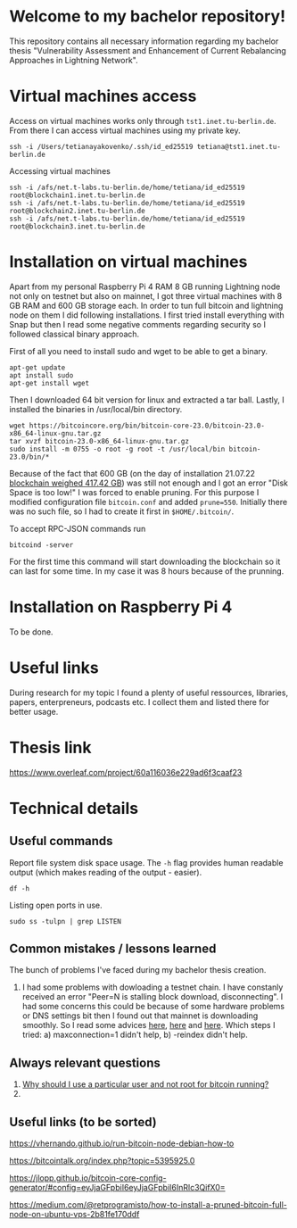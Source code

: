# Welcome to my bachelor repository!

This repository contains all necessary information regarding my bachelor thesis "Vulnerability Assessment and Enhancement of  Current Rebalancing Approaches in Lightning  Network". 

# Virtual machines access

Access on virtual machines works only through `tst1.inet.tu-berlin.de`. From there I can access virtual machines using my private key.

    ssh -i /Users/tetianayakovenko/.ssh/id_ed25519 tetiana@tst1.inet.tu-berlin.de
   
Accessing virtual machines

    ssh -i /afs/net.t-labs.tu-berlin.de/home/tetiana/id_ed25519 root@blockchain1.inet.tu-berlin.de
    ssh -i /afs/net.t-labs.tu-berlin.de/home/tetiana/id_ed25519 root@blockchain2.inet.tu-berlin.de
    ssh -i /afs/net.t-labs.tu-berlin.de/home/tetiana/id_ed25519 root@blockchain3.inet.tu-berlin.de


# Installation on virtual machines

Apart from my personal Raspberry Pi 4 RAM 8 GB running Lightning node not only on testnet but also on mainnet, I got three virtual machines with 8 GB RAM and 600 GB storage each. In order to tun full bitcoin and lightning node on them I did following installations. I first tried install everything with Snap but then I read some negative comments regarding security so I followed classical binary approach.

First of all you need to install sudo and wget to be able to get a binary.

    apt-get update
    apt install sudo
    apt-get install wget

Then I downloaded 64 bit version for linux and extracted a tar ball. Lastly, I installed the binaries in /usr/local/bin directory.

    wget https://bitcoincore.org/bin/bitcoin-core-23.0/bitcoin-23.0-x86_64-linux-gnu.tar.gz
    tar xvzf bitcoin-23.0-x86_64-linux-gnu.tar.gz
    sudo install -m 0755 -o root -g root -t /usr/local/bin bitcoin-23.0/bin/*

Because of the fact that 600 GB (on the day of installation 21.07.22 [blockchain weighed 417.42 GB](https://ycharts.com/indicators/bitcoin_blockchain_size)) was still not enough and I got an error "Disk Space is too low!" I was forced to enable pruning. For this purpose I modified configuration file `bitcoin.conf` and added `prune=550`.  Initially there was no such file, so I had to create it first in `$HOME/.bitcoin/`. 

To accept RPC-JSON commands run 

    bitcoind -server
 
 For the first time this command will start downloading the blockchain so it can last for some time. In my case it was 8 hours because of the prunning.

# Installation on Raspberry Pi 4

To be done.

# Useful links

During research for my topic I found a plenty of useful ressources, libraries, papers, enterpreneurs, podcasts etc. I collect them and listed there for better usage.

# Thesis link

https://www.overleaf.com/project/60a116036e229ad6f3caaf23

# Technical details

## Useful commands
Report file system disk space usage. The `-h` flag provides human readable output (which makes reading of the output - easier).

```
df -h
```
Listing open ports in use.

```
sudo ss -tulpn | grep LISTEN
```

## Common mistakes / lessons learned
The bunch of problems I've faced during my bachelor thesis creation.
1. I had some problems with dowloading a testnet chain. I have constanly received an error "Peer=N is stalling block download, disconnecting". I had some concerns this could be because of some hardware problems or DNS settings bit then I found out that mainnet is downloading smoothly. So I read some advices [here](https://github.com/bitcoin/bitcoin/issues/11037), [here](https://bitcointalk.org/index.php?topic=1666725.0) and [here](https://github.com/bitcoin/bitcoin/issues/8518). Which steps I tried: a) maxconnection=1 didn't help, b) -reindex didn't help.


## Always relevant questions

 1. [Why should I use a particular user and not root for bitcoin running?](https://bitcoin.stackexchange.com/questions/46562/newbie-question-bitcoind-installation-doubte)
 2. 


## Useful links (to be sorted)
https://vhernando.github.io/run-bitcoin-node-debian-how-to

https://bitcointalk.org/index.php?topic=5395925.0

https://jlopp.github.io/bitcoin-core-config-generator/#config=eyJjaGFpbiI6eyJjaGFpbiI6InRlc3QifX0=

https://medium.com/@retprogramisto/how-to-install-a-pruned-bitcoin-full-node-on-ubuntu-vps-2b81fe170ddf
